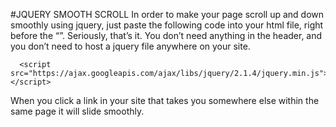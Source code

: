 #JQUERY SMOOTH SCROLL
In order to make your page scroll up and down smoothly using jquery, just paste the following code into your html file,
right before the “</body>”. Seriously, that’s it. You don’t need anything in the header, and you don’t need to host a
jquery file anywhere on your site. 

      <script src="https://ajax.googleapis.com/ajax/libs/jquery/2.1.4/jquery.min.js"></script>
  <script src="https://github.com/kswedberg/jquery-smooth-scroll/blob/master/jquery.smooth-scroll.min.js"></script>
 <script>
  $('.smooth').on('click', function() {
    $.smoothScroll({
        scrollElement: $('body'),
        scrollTarget: '#' + this.id
    });
    
    return false;
 });
 </script>
 
 
 When you click a link in your site that takes you somewhere else within the same page
it will slide smoothly.
